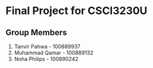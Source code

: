 # Final Project for CSCI3230U

## Group Members
1. Tanvir Pahwa - 100889937
2. Muhammad Qamar - 100889132
3. Noha Philips - 100890242
